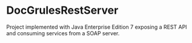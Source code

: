 # DocGrulesRestServer

Project implemented with Java Enterprise Edition 7 exposing a REST API and consuming services from a SOAP server.
